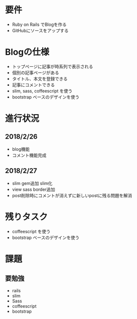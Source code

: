 # 要件
- Ruby on  Rails でBlogを作る
- GitHubにソースをアップする

# Blogの仕様
- トップページに記事が時系列で表示される
- 個別の記事ページがある
- タイトル、本文を登録できる
- 記事にコメントできる
- slim, sass, coffeescript を使う
- bootstrap ベースのデザインを使う

# 進行状況
## 2018/2/26
- blog機能
- コメント機能完成
## 2018/2/27
- slim gem追加 slim化
- view sass border追加
- post削除時にコメントが消えずに新しいpostに残る問題を解消

# 残りタスク
- coffeescript を使う
- bootstrap ベースのデザインを使う

# 課題
## 要勉強
- rails
- slim
- Sass
- coffeescript
- bootstrap
